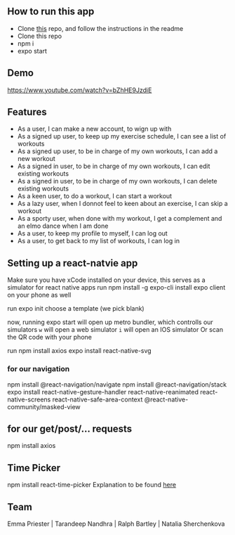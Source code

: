 ## How to run this app

- Clone [this](https://github.com/Emmapr123/controLLyfe) repo, and follow the instructions in the readme
- Clone this repo
- npm i
- expo start

## Demo

https://www.youtube.com/watch?v=bZhHE9JzdiE

## Features

- As a user, I can make a new account, to wign up with
- As a signed up user, to keep up my exercise schedule, I can see a list of workouts
- As a signed up user, to be in charge of my own workouts, I can add a new workout
- As a signed in user, to be in charge of my own workouts, I can edit existing workouts
- As a signed in user, to be in charge of my own workouts, I can delete existing workouts
- As a keen user, to do a workout, I can start a workout
- As a lazy user, when I donnot feel to keen about an exercise, I can skip a workout
- As a sporty user, when done with my workout, I get a complement and an elmo dance when I am done
- As a user, to keep my profile to myself, I can log out
- As a user, to get back to my list of workouts, I can log in 

## Setting up a react-natvie app 

Make sure you have xCode installed on your device, this serves as a simulator for react native apps
run npm install -g expo-cli 
install expo client on your phone as well

run expo init <filename>
choose a template (we pick blank)

now, running expo start will open up metro bundler, which controlls our simulators
```w``` will open a web simulator
```i``` will open an IOS simulator
Or scan the QR code with your phone

run npm install axios
expo install react-native-svg

### for our navigation

npm install @react-navigation/navigate
npm install @react-navigation/stack
expo install react-native-gesture-handler react-native-reanimated react-native-screens react-native-safe-area-context @react-native-community/masked-view

## for our get/post/... requests

npm install axios

## Time Picker

npm install react-time-picker
Explanation to be found [here](https://github.com/react-native-picker/picker#mode)

## Team

Emma Priester | Tarandeep Nandhra | Ralph Bartley | Natalia Sherchenkova
